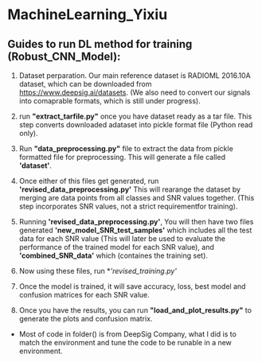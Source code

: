 # MachineLearning_Yixiu

## Guides to run DL method for training (Robust_CNN_Model):

1. Dataset perparation. Our main reference dataset is RADIOML 2016.10A dataset, which can be downloaded from https://www.deepsig.ai/datasets. (We also need to convert our signals into comaprable formats, which is still under progress).

2. run **"extract_tarfile.py"** once you have dataset ready as a tar file. This step converts downloaded adataset into pickle format file (Python read only).

3. Run **"data_preprocessing.py"** file to extract the data from pickle formatted file for preprocessing. This will generate a file called **'dataset'**.

4. Once either of this files get generated, run **'revised_data_preprocessing.py'** This will rearange the dataset by merging are data points from all classes and SNR values together. (This step incorporates SNR values, not a strict requirementfor training).

5. Running **'revised_data_preprocessing.py'**, You will then have two files generated **'new_model_SNR_test_samples'** which includes all the test data for each SNR value (This will later be used to evaluate the performance of the trained model for each SNR value), and **'combined_SNR_data'** which (containes the training set).   

6. Now using these files, run **'revised_training.py'*

7. Once the model is trained, it will save accuracy, loss, best model and confusion matrices for each SNR value.

8. Once you have the results, you can run **"load_and_plot_results.py"** to generate the plots and confusion matrix. 








* Most of code in folder() is from DeepSig Company, what I did is to match the environment and tune the code to be runable in a new environment.
